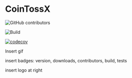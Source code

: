 

# CoinTossX

![GitHub contributors](https://img.shields.io/github/contributors/IvanJericevich/CoinTossX)

![Build](https://github.com/IvanJericevich/CoinTossX/workflows/Build/badge.svg)

[![codecov](https://codecov.io/gh/IvanJericevich/CoinTossX/branch/azure_slow/graph/badge.svg?token=QYYEPBALE6)](https://codecov.io/gh/IvanJericevich/CoinTossX)

Insert gif

insert badges: version, downloads, contributors, build, tests

insert logo at right

